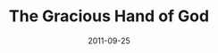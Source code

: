---
title: "The Gracious Hand of God"
speaker: "Paul Chow"
date: "2011-09-25"
sermonUrl: "//35.190.93.184/sermons/20110925_sunday_paul_chow_the_gracious_hand_of_god.mp3"
---